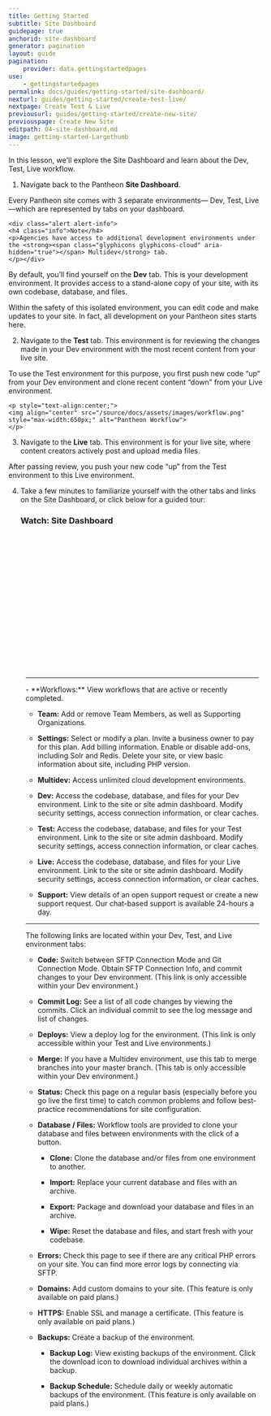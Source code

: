 ```yaml
---
title: Getting Started
subtitle: Site Dashboard
guidepage: true
anchorid: site-dashboard
generator: pagination
layout: guide
pagination:
    provider: data.gettingstartedpages
use:
    - gettingstartedpages
permalink: docs/guides/getting-started/site-dashboard/
nexturl: guides/getting-started/create-test-live/
nextpage: Create Test & Live
previousurl: guides/getting-started/create-new-site/
previouspage: Create New Site
editpath: 04-site-dashboard.md
image: getting-started-Largethumb
---
```


In this lesson, we'll explore the Site Dashboard and learn about the Dev, Test, Live workflow.

1. Navigate back to the Pantheon **Site Dashboard**.

  Every Pantheon site comes with 3 separate environments— Dev, Test, Live—which are represented by tabs on your dashboard.

    <div class="alert alert-info">
    <h4 class="info">Note</h4>
    <p>Agencies have access to additional development environments under the <strong><span class="glyphicons glyphicons-cloud" aria-hidden="true"></span> Multidev</strong> tab.
    </p></div>

  By default, you’ll find yourself on the **<span class="glyphicons glyphicons-wrench" aria-hidden="true"></span> Dev** tab. This is your development environment. It provides access to a stand-alone copy of your site, with its own codebase, database, and files.

  Within the safety of this isolated environment, you can edit code and make updates to your site. In fact, all development on your Pantheon sites starts here.

2. Navigate to the **<span class="glyphicons glyphicons-equalizer" aria-hidden="true"></span> Test** tab. This environment is for reviewing the changes made in your Dev environment with the most recent content from your live site.

  To use the Test environment for this purpose, you first push new code “up” from your Dev environment and clone recent content “down” from your Live environment.

    <p style="text-align:center;">
    <img align="center" src="/source/docs/assets/images/workflow.png" style="max-width:650px;" alt="Pantheon Workflow">
    </p>

3. Navigate to the **<span class="glyphicons glyphicons-cardio" aria-hidden="true"></span> Live** tab. This environment is for your live site, where content creators actively post and upload media files.

  After passing review, you push your new code “up” from the Test environment to this Live environment.

4. Take a few minutes to familiarize yourself with the other tabs and links on the Site Dashboard, or click below for a guided tour:

    <div class="panel panel-drop panel-guide" id="accordion">
      <div class="panel-heading panel-drop-heading">
        <a class="accordion-toggle panel-drop-title collapsed" data-toggle="collapse" data-parent="#accordion" data-proofer-ignore data-target="#site-dashboard-tour"><h3 class="panel-title panel-drop-title" style="cursor:pointer;"><span style="line-height:.9" class="glyphicons glyphicons-facetime-video"></span> Watch: Site Dashboard</h3></a>
      </div>
      <div id="site-dashboard-tour" class="collapse" style="padding:10px;">
        <script src="//fast.wistia.com/embed/medias/pb8s59wuij.jsonp" async></script><script src="//fast.wistia.com/assets/external/E-v1.js" async></script><div class="wistia_responsive_padding" style="padding:56.25% 0 0 0;position:relative;"><div class="wistia_responsive_wrapper" style="height:100%;left:0;position:absolute;top:0;width:100%;"><div class="wistia_embed wistia_async_pb8s59wuij videoFoam=true" style="height:100%;width:100%">&nbsp;</div></div></div>
      <hr>
      <div markdown="1">- **Workflows:** View workflows that are active or recently completed.

      - **<span class="glyphicons glyphicons-group" aria-hidden="true"></span> Team:** Add or remove Team Members, as well as Supporting Organizations.

      - **<span class="glyphicons glyphicons-cogwheel" aria-hidden="true"></span> Settings:** Select or modify a plan. Invite a business owner to pay for this plan. Add billing information. Enable or disable add-ons, including Solr and Redis. Delete your site, or view basic information about site, including PHP version.

      - **<span class="glyphicons glyphicons-cloud" aria-hidden="true"></span> Multidev:** Access unlimited cloud development environments.

      - **<span class="glyphicons glyphicons-wrench" aria-hidden="true"></span> Dev:** Access the codebase, database, and files for your Dev environment. Link to the site or site admin dashboard. Modify security settings, access connection information, or clear caches.

      - **<span class="glyphicons glyphicons-equalizer" aria-hidden="true"></span> Test:** Access the codebase, database, and files for your Test environment. Link to the site or site admin dashboard. Modify security settings, access connection information, or clear caches.

      - **<span class="glyphicons glyphicons-cardio" aria-hidden="true"></span> Live:** Access the codebase, database, and files for your Live environment. Link to the site or site admin dashboard. Modify security settings, access connection information, or clear caches.

      - **<span class="glyphicons glyphicons-flag" aria-hidden="true"></span> Support:**  View details of an open support request or create a new support request. Our chat-based support is available 24-hours a day.
    <hr>
     The following links are located within your Dev, Test, and Live environment tabs:

      - **<span class="glyphicons glyphicons-embed-close" aria-hidden="true"></span> Code:** Switch between SFTP Connection Mode and Git Connection Mode. Obtain SFTP Connection Info, and commit changes to your Dev environment. (This link is only accessible within your Dev environment.)

      - **Commit Log:** See a list of all code changes by viewing the commits. Click an individual commit to see the log message and list of changes.

      - **<span class="glyphicons glyphicons-refresh" aria-hidden="true"></span> Deploys:** View a deploy log for the environment. (This link is only accessible within your Test and Live environments.)

      - **<span class="glyphicons glyphicons-git-branch" aria-hidden="true"></span> Merge:** If you have a Multidev environment, use this tab to merge branches into your master branch. (This tab is only accessible within your Dev environment.)

      - **<span class="glyphicons glyphicons-info-sign" aria-hidden="true"></span> Status:** Check this page on a regular basis (especially before you go live the first time) to catch common problems and follow best-practice recommendations for site configuration.

      - **<span class="glyphicons glyphicons-server" aria-hidden="true"></span> Database / Files:** Workflow tools are provided to clone your database and files between environments with the click of a button.

        - **Clone:** Clone the database and/or files from one environment to another.

        - **Import:** Replace your current database and files with an archive.

        - **Export:** Package and download your database and files in an archive.

        - **Wipe:** Reset the database and files, and start fresh with your codebase.

      - **<span class="glyphicons glyphicons-warning-sign" aria-hidden="true"></span> Errors:** Check this page to see if there are any critical PHP errors on your site. You can find more error logs by connecting via SFTP.

      - **<span class="glyphicons glyphicons-home" aria-hidden="true"></span> Domains:** Add custom domains to your site. (This feature is only available on paid plans.)

      - **<span class="glyphicons glyphicons-lock" aria-hidden="true"></span> HTTPS:** Enable SSL and manage a certificate. (This feature is only available on paid plans.)

      - **<span class="glyphicons glyphicons-cloud-upload" aria-hidden="true"></span> Backups:** Create a backup of the environment.

        - **Backup Log:** View existing backups of the environment. Click the <span class="glyphicons glyphicons-download-alt" aria-hidden="true"></span> download icon to download individual archives within a backup.

        - **Backup Schedule:** Schedule daily or weekly automatic backups of the environment. (This feature is only available on paid plans.)
      </div>
    </div>
  </div>
